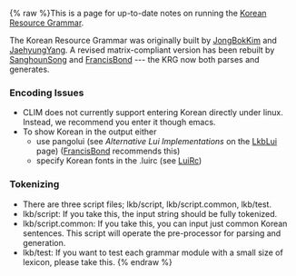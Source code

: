 {% raw %}This is a page for up-to-date notes on running the [Korean Resource
Grammar](http://krg.khu.ac.kr).

The Korean Resource Grammar was originally built by
[JongBokKim](JongBokKim) and [JaehyungYang](/JaehyungYang). A revised
matrix-compliant version has been rebuilt by
[SanghounSong](SanghounSong) and [FrancisBond](FrancisBond) --- the KRG
now both parses and generates.

### Encoding Issues

- CLIM does not currently support entering Korean directly under
linux. Instead, we recommend you enter it though emacs.
- To show Korean in the output either
  - use pangolui (see *Alternative Lui Implementations* on the
[LkbLui](LkbLui) page) ([FrancisBond](FrancisBond) recommends
this)
  - specify Korean fonts in the .luirc (see [LuiRc](LuiRc))

### Tokenizing

- There are three script files; lkb/script, lkb/script.common,
lkb/test.
- lkb/script: If you take this, the input string should be fully
tokenized.
- lkb/script.common: If you take this, you can input just common
Korean sentences. This script will operate the pre-processor for
parsing and generation.
- lkb/test: If you want to test each grammar module with a small size
of lexicon, please take this.
{% endraw %}